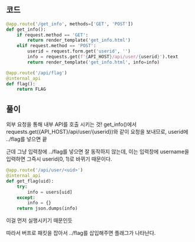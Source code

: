 ## 코드

```python
@app.route('/get_info', methods=['GET', 'POST'])
def get_info():
    if request.method == 'GET':
        return render_template('get_info.html')
    elif request.method == 'POST':
        userid = request.form.get('userid', '')
        info = requests.get(f'{API_HOST}/api/user/{userid}').text
        return render_template('get_info.html', info=info)

@app.route('/api/flag')
@internal_api
def flag():
    return FLAG
```

## 풀이

외부 요청을 통해 내부 API를 호출 시키는 것!
get_info()에서 requests.get({API_HOST}/api/user/{userid})와 같이 요청을 보내므로,
userid에 ../flag를 넣으면 끝

근데 그냥 입력창에 ../flag를 넣으면 잘 동작하지 않는데,
이는 입력창에 username을 입력하면 그즉시 userid(0, 1)로 바뀌기 때문이다.

```python
@app.route('/api/user/<uid>')
@internal_api
def get_flag(uid):
    try:
        info = users[uid]
    except:
        info = {}
    return json.dumps(info)
```

이걸 먼저 실행시키기 때문인듯

따라서 버프로 패킷을 잡아서 ../flag를 삽입해주면 플래그가 나타난다.